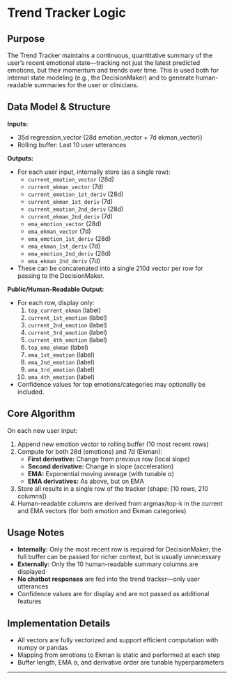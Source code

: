 # Trend Tracker Logic

## Purpose

The Trend Tracker maintains a continuous, quantitative summary of the user’s recent emotional state—tracking not just the latest predicted emotions, but their momentum and trends over time. This is used both for internal state modeling (e.g., the DecisionMaker) and to generate human-readable summaries for the user or clinicians.

## Data Model & Structure

**Inputs:**

- 35d regression_vector (28d emotion_vector + 7d ekman_vector))
- Rolling buffer: Last 10 user utterances

**Outputs:**

- For each user input, internally store (as a single row):
  - `current_emotion_vector` (28d)
  - `current_ekman_vector` (7d)
  - `current_emotion_1st_deriv` (28d)
  - `current_ekman_1st_deriv` (7d)
  - `current_emotion_2nd_deriv` (28d)
  - `current_ekman_2nd_deriv` (7d)
  - `ema_emotion_vector` (28d)
  - `ema_ekman_vector` (7d)
  - `ema_emotion_1st_deriv` (28d)
  - `ema_ekman_1st_deriv` (7d)
  - `ema_emotion_2nd_deriv` (28d)
  - `ema_ekman_2nd_deriv` (7d)
- These can be concatenated into a single 210d vector per row for passing to the DecisionMaker.

**Public/Human-Readable Output:**

- For each row, display only:
  1. `top_current_ekman` (label)
  2. `current_1st_emotion` (label)
  3. `current_2nd_emotion` (label)
  4. `current_3rd_emotion` (label)
  5. `current_4th_emotion` (label)
  6. `top_ema_ekman` (label)
  7. `ema_1st_emotion` (label)
  8. `ema_2nd_emotion` (label)
  9. `ema_3rd_emotion` (label)
  10. `ema_4th_emotion` (label)
- Confidence values for top emotions/categories may optionally be included.

## Core Algorithm

On each new user input:

1. Append new emotion vector to rolling buffer (10 most recent rows)
2. Compute for both 28d (emotions) and 7d (Ekman):
   - **First derivative:** Change from previous row (local slope)
   - **Second derivative:** Change in slope (acceleration)
   - **EMA:** Exponential moving average (with tunable α)
   - **EMA derivatives:** As above, but on EMA
3. Store all results in a single row of the tracker (shape: [10 rows, 210 columns])
4. Human-readable columns are derived from argmax/top-k in the current and EMA vectors (for both emotion and Ekman categories)

## Usage Notes

- **Internally:** Only the most recent row is required for DecisionMaker; the full buffer can be passed for richer context, but is usually unnecessary
- **Externally:** Only the 10 human-readable summary columns are displayed
- **No chatbot responses** are fed into the trend tracker—only user utterances
- Confidence values are for display and are not passed as additional features

## Implementation Details

- All vectors are fully vectorized and support efficient computation with numpy or pandas
- Mapping from emotions to Ekman is static and performed at each step
- Buffer length, EMA α, and derivative order are tunable hyperparameters

---
